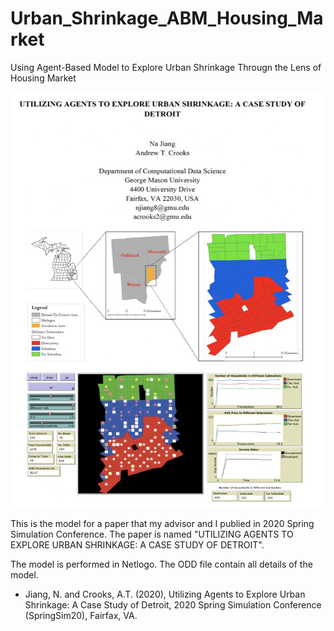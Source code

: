 # Urban_Shrinkage_ABM_Housing_Market
Using Agent-Based Model to Explore Urban Shrinkage Througn the Lens of Housing Market

![In a single picture](https://raw.githubusercontent.com/njiang8/Urban_Shrinkage_ABM_Housing_Market/master/paper_cut.jpeg)


This is the model for a paper that my advisor and I publied in 2020 Spring Simulation Conference.
The paper is named "UTILIZING AGENTS TO EXPLORE URBAN SHRINKAGE: A CASE STUDY OF DETROIT".

The model is performed in Netlogo. The ODD file contain all details of the model.

* Jiang, N. and Crooks, A.T. (2020), Utilizing Agents to Explore Urban Shrinkage: A Case Study of Detroit, 2020 Spring Simulation Conference (SpringSim20), Fairfax, VA.
